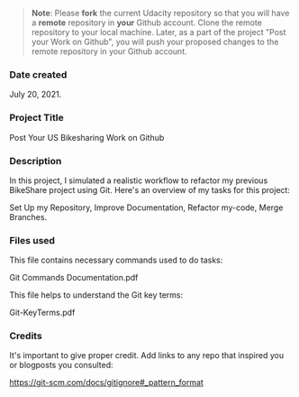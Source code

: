 >**Note**: Please **fork** the current Udacity repository so that you will have a **remote** repository in **your** Github account. Clone the remote repository to your local machine. Later, as a part of the project "Post your Work on Github", you will push your proposed changes to the remote repository in your Github account.

### Date created
July 20, 2021.

### Project Title
Post Your US Bikesharing Work on Github

### Description
In this project, I simulated a realistic workflow to refactor my previous BikeShare project using Git. Here's an overview of my tasks for this project:

Set Up my Repository,
Improve Documentation,
Refactor my-code,
Merge Branches.

### Files used

This file contains necessary commands used to do tasks:

  Git Commands Documentation.pdf

This file helps to understand the Git key terms:

  Git-KeyTerms.pdf


### Credits
It's important to give proper credit. Add links to any repo that inspired you or blogposts you consulted:

https://git-scm.com/docs/gitignore#_pattern_format
